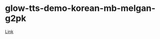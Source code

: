 # glow-tts-demo-korean-mb-melgan-g2pk
[Link](https://joovvhan.github.io/glow-tts-demo-korean-mb-melgan-g2pk/)
